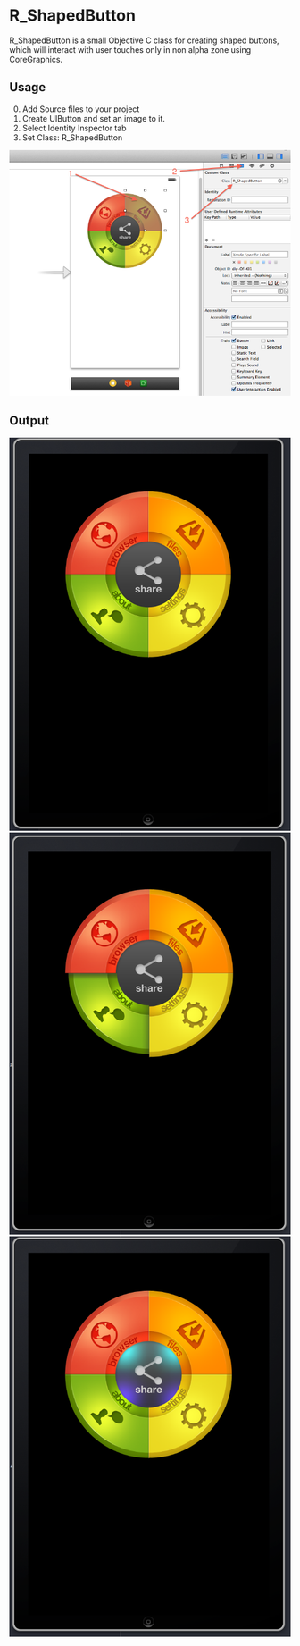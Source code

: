 R_ShapedButton
=========

R_ShapedButton is a small Objective C class for creating shaped buttons, which will interact with user touches only in non alpha zone using CoreGraphics.

Usage
-------------
0. Add Source files to your project
1. Create UIButton and set an image to it.
2. Select Identity Inspector tab
3. Set Class: R_ShapedButton

![ScreenShot](https://github.com/RocKK-MD/R_ShapedButton/blob/master/Screens/Screen%20Shot%202014-02-03%20at%206.24.04%20PM.png?raw=true{url})

Output
-------------
![ScreenShot](https://github.com/RocKK-MD/R_ShapedButton/blob/master/Screens/Screen%20Shot%202014-02-03%20at%206.21.40%20PM.png?raw=true{url})
![ScreenShot](https://github.com/RocKK-MD/R_ShapedButton/blob/master/Screens/Screen%20Shot%202014-02-03%20at%206.21.18%20PM.png?raw=true{url})
![ScreenShot](https://github.com/RocKK-MD/R_ShapedButton/blob/master/Screens/Screen%20Shot%202014-02-03%20at%206.21.25%20PM.png?raw=true{url})
